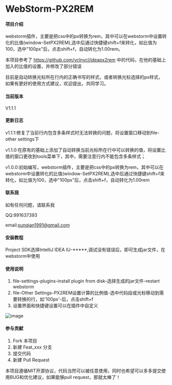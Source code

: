 # WebStorm-PX2REM

#### 项目介绍

webstorm插件，主要是把css中的px转换为rem，其中可以在webstorm中设置转化的比值(window-SetPX2REM),选中后通过快捷键shift+f来转化，如比值为100，选中"100px"后，点击shift+f，自动转化为1.00rem。

本项目参考了 https://github.com/yclnycl/ideapx2rem 中的代码，在他的基础上加入的比值的设置，并修改了部分错误

目前是自动转换光标所在行内的正确书写的样式，或者转换光标选择的px样式，如果有更好的使用方式建议，欢迎提出，共同学习。

#### 当前版本

V1.1.1

#### 更新日志

v1.1.1:修复了当前行内包含多条样式时无法转换的问题，将设置窗口移动到file-other settings下

v1.1.0:在原有的基础上添加了自动转换当前光标所在行中可以转换的值，将设置比值的窗口更改到tools菜单下，其中，需要注意行内不能包含多条样式；

v1.0.0:初始编写，webstorm插件，主要是把css中的px转换为rem，其中可以在webstorm中设置转化的比值(window-SetPX2REM),选中后通过快捷键shift+f来转化，如比值为100，选中"100px"后，点击shift+f，自动转化为1.00rem

#### 联系我

如有任何问题，请联系我

QQ:991637393

email:sunqian1991@gmail.com

#### 安装教程

Project SDK选择IntelliJ IDEA IU-*****,调试没有错误后，即可生成jar文件，在webstorm中使用

#### 使用说明

1. file-settings-plugins-install plugin from disk-选择生成的jar文件-restart webstorm
2. file-Other Settings-PX2REM设置计算的比例值-选中代码段或光标移动到需要转换的行，如'100px'-后，点击shift+f
3. 设置界面和快捷键设置可以在插件中自定义

![image][opt_gif]

#### 参与贡献

1. Fork 本项目
2. 新建 Feat_xxx 分支
3. 提交代码
4. 新建 Pull Request

本项目遵循MIT开源协议，代码当然可以被任意使用，同时也希望可以多多提交使用BUG和优化建议，如果能够pull request，那就太棒了！



[opt_gif]:https://github.com/sunqian1991/WebStorm-PX2REM/raw/dev/resources/option.gif
